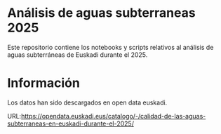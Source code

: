 # Análisis de aguas subterraneas 2025

Este repositorio contiene los notebooks y scripts relativos al análisis de aguas subterráneas de Euskadi durante el 2025.

# Información

Los datos han sido descargados en open data euskadi. 

URL:https://opendata.euskadi.eus/catalogo/-/calidad-de-las-aguas-subterraneas-en-euskadi-durante-el-2025/
